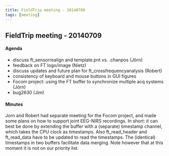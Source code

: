 ```yaml
---
title: FieldTrip meeting - 20140709
tags: [meeting]
---
```


## FieldTrip meeting - 20140709

#### Agenda

- discuss ft_sensorrealign and template.pnt vs. .chanpos (Jörn)
- feedback on FT logo/image (Nietz)
- discuss updates and future plan for ft_crossfrequencyanalysis (Robert)
- consistency of keyboard and mouse buttons in GUI figures
- Focom project: using the FT buffer to synchronize multiple acq systems (Jörn)
- bug2630 (Jim)

#### Minutes

Jorn and Robert had separate meeting for the Focom project, and made some plans on how to support joint EEG-NIRS recordings. In short: it can best be done by extending the buffer with a (separate) timestamp channel, which takes the CPU clock as timestamps. Also ft_read_header and ft_read_data have to be updated to read the timestamps. The (identical) timestamps in two buffers facilitate data merging. Note however that at this moment it is not on our priority list.
